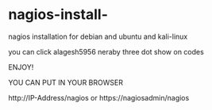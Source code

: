 # nagios-install-
nagios installation for debian and ubuntu and kali-linux

you can click alagesh5956 neraby three dot show on codes 

ENJOY!

YOU CAN PUT IN YOUR BROWSER 

http://IP-Address/nagios or https://nagiosadmin/nagios
